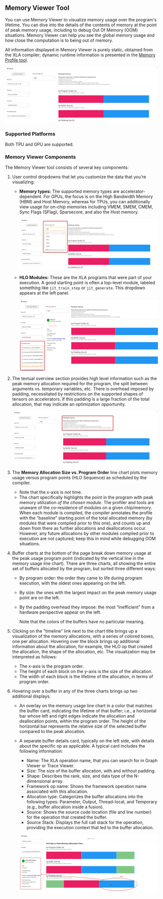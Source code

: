 ## Memory Viewer Tool

You can use Memory Viewer to visualize memory usage over the program's lifetime.
You can dive into the details of the contents of memory at the point of peak
memory usage, including to debug Out Of Memory (OOM) situations. Memory Viewer
can help you see the global memory usage and how close the computation is to
being out of memory.

All information displayed in Memory Viewer is purely static, obtained from the
XLA compiler; dynamic runtime information is presented in the
[Memory Profile tool](memory_profile.md).

![Memory Viewer line chart](images/memory_viewer.png)

### Supported Platforms

Both TPU and GPU are supported.

### Memory Viewer Components

The Memory Viewer tool consists of several key components:

1.  User control dropdowns that let you customize the data that you’re
    visualizing:

    *   **Memory types:** The supported memory types are accelerator-dependent.
        For GPUs, the focus is on the High Bandwidth Memory (HBM) and Host
        Memory, whereas for TPUs, you can additionally view usage for on-chip
        memories including VMEM, SMEM, CMEM, Sync Flags (SFlag), Sparsecore, and
        also the Host memory.

        ![Memory Viewer Memory Types dropdown](images/memory_viewer_dropdowns.png)

    *   **HLO Modules:** These are the XLA programs that were part of your
        execution. A good starting point is often a top-level module, labeled
        something like `jit_train_step` or `jit_generate`. This dropdown appears
        at the left panel.

        ![Memory Viewer modules dropdown](images/memory_viewer_modules.png)

2.  The textual overview section provides high level information such as the
    peak memory allocation required for the program, the split between arguments
    vs. temporary variables, etc. There is overhead imposed by padding,
    necessitated by restrictions on the supported shapes of tensors on
    accelerators. If this padding is a large fraction of the total allocation,
    that may indicate an optimization opportunity.

    ![Memory Viewer Memory Text overview](images/memory_viewer_text.png)

3.  The **Memory Allocation Size vs. Program Order** line chart plots memory
    usage versus program points (HLO Sequence) as scheduled by the compiler.

    *   Note that the x-axis is *not* time.
    *   The chart specifically highlights the point in the program with peak
        memory utilization *of the chosen module*. The profiler and tools are
        unaware of the co-residence of modules on a given chip/memory. When each
        module is compiled, the compiler annotates the profile with the
        “baseline” starting point of the total allocated memory (by modules that
        were compiled prior to this one), and counts up and down from there as
        further allocations and deallocations occur. However, any future
        allocations by other modules compiled prior to execution are not
        captured; keep this in mind while debugging OOM situations.

4.  Buffer charts at the bottom of the page break down memory usage at the peak
    usage program point (indicated by the vertical line in the memory usage line
    chart). There are three charts, all showing the entire set of buffers
    allocated by the program, but sorted three different ways:

    *   By program order: the order they came to life during program execution,
        with the oldest ones appearing on the left.
    *   By size: the ones with the largest impact on the peak memory usage point
        are on the left.
    *   By the padding overhead they impose: the most “inefficient” from a
        hardware perspective appear on the left.

        Note that the colors of the buffers have no particular meaning.

5.  Clicking on the "timeline" link next to the chart title brings up a
    visualization of the memory allocations, with a series of colored boxes, one
    per allocation. Hovering over the block brings up additional information
    about the allocation; for example, the HLO op that created the allocation,
    the shape of the allocation, etc. The visualization may be interpreted as
    follows:

    *   The x-axis is the program order.
    *   The height of each block on the y-axis is the size of the allocation.
    *   The width of each block is the lifetime of the allocation, in terms of
        program order.

6.  Hovering over a buffer in any of the three charts brings up two additional
    displays:

    *   An overlay on the memory usage line chart in a color that matches the
        buffer card, indicating the lifetime of that buffer; i.e., a horizontal
        bar whose left and right edges indicate the allocation and deallocation
        points, within the program order. The height of the horizontal bar
        represents the relative size of the selected buffer compared to the peak
        allocation.
    *   A separate buffer details card, typically on the left side, with details
        about the specific op as applicable. A typical card includes the
        following information:

        *   Name: The XLA operation name, that you can search for in Graph
            Viewer or Trace Viewer.
        *   Size: The size of the buffer allocation, with and without padding.
        *   Shape: Describes the rank, size, and data type of the N-dimensional
            array.
        *   Framework op name: Shows the framework operation name associated
            with this allocation.
        *   Allocation type: Categorizes the buffer allocations into the
            following types: Parameter, Output, Thread-local, and Temporary
            (e.g., buffer allocation inside a fusion).
        *   Source: Shows the source code location (file and line number) for
            the operation that created the buffer.
        *   Source Stack: Displays the full call stack for the operation,
            providing the execution context that led to the buffer allocation.

        ![Memory Viewer buffer charts](images/memory_viewer_2.png)
